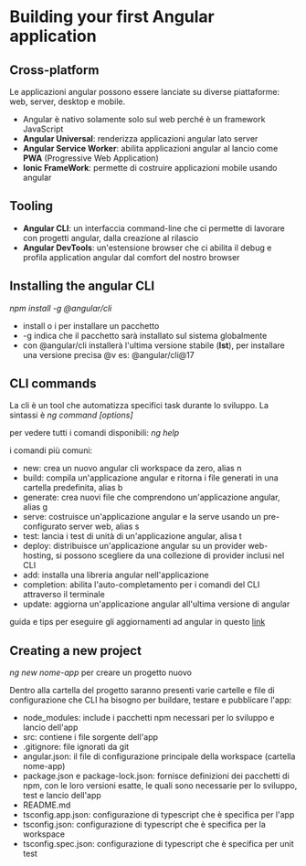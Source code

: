 # Building your first Angular application

## Cross-platform
Le applicazioni angular possono essere lanciate su diverse piattaforme: web, server, desktop e mobile.

- Angular è nativo solamente solo sul web perché è un framework JavaScript 
- **Angular Universal**: renderizza applicazioni angular lato server
- **Angular Service Worker**: abilita applicazioni angular al lancio come **PWA** (Progressive Web Application)
- **Ionic FrameWork**: permette di costruire applicazioni mobile usando angular

## Tooling

- **Angular CLI**: un interfaccia command-line che ci permette di lavorare con progetti angular, 
dalla creazione al rilascio
- **Angular DevTools**: un'estensione browser che ci abilita il debug e profila application angular dal comfort del
nostro browser

## Installing the angular CLI
*npm install -g @angular/cli*

- install o i per installare un pacchetto
- -g indica che il pacchetto sarà installato sul sistema globalmente
- con @angular/cli installerà l'ultima versione stabile (**lst**), per installare una versione precisa @v
es: @angular/cli@17

## CLI commands
La cli è un tool che automatizza specifici task durante lo sviluppo.
La sintassi è *ng command [options]*

per vedere tutti i comandi disponibili: *ng help*

i comandi più comuni:
- new: crea un nuovo angular cli workspace da zero, alias n
- build: compila un'applicazione angular e ritorna i file generati in una cartella predefinita, alias b
- generate: crea nuovi file che comprendono un'applicazione angular, alias g
- serve: costruisce un'applicazione angular e la serve usando un pre-configurato server web, alias s
- test: lancia i test di unità di un'applicazione angular, alisa t
- deploy: distribuisce un'applicazione angular su un provider web-hosting, si possono scegliere da una collezione di 
provider inclusi nel CLI
- add: installa una libreria angular nell'applicazione
- completion: abilita l'auto-completamento per i comandi del CLI attraverso il terminale
- update: aggiorna un'applicazione angular all'ultima versione di angular

guida e tips per eseguire gli aggiornamenti ad angular in questo [link](https://update.angular.io)

## Creating a new project
*ng new nome-app* per creare un progetto nuovo

Dentro alla cartella del progetto saranno presenti varie cartelle e file di configurazione che CLI ha bisogno per 
buildare, testare e pubblicare l'app:
- node_modules: include i pacchetti npm necessari per lo sviluppo e lancio dell'app
- src: contiene i file sorgente dell'app
- .gitignore: file ignorati da git
- angular.json: il file di configurazione principale della workspace (cartella nome-app)
- package.json e package-lock.json: fornisce definizioni dei pacchetti di npm, con le loro versioni esatte, le quali 
sono necessarie per lo sviluppo, test e lancio dell'app
- README.md
- tsconfig.app.json: configurazione di typescript che è specifica per l'app
- tsconfig.json: configurazione di typescript che è specifica per la workspace
- tsconfig.spec.json: configurazione di typescript che è specifica per unit test

